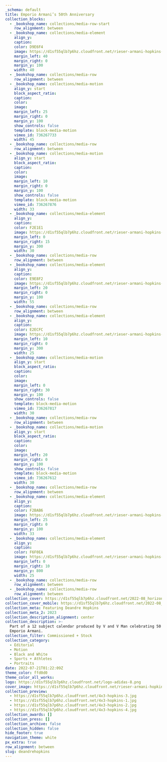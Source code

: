 ```yaml
---
_schema: default
title: Emporio Armani’s 50th Anniversary 
collection_blocks:
  - _bookshop_name: collections/media-row-start
    row_alignment: between
  - _bookshop_name: collections/media-element
    align_y:  
    caption: 
    color: D9E6F4
    image: https://d1sf55qlb7p6hz.cloudfront.net/rieser-armani-hopkins-9.jpg
    margin_left: 40
    margin_right: 0
    margin_y: 100
    width: 40
  - _bookshop_name: collections/media-row
    row_alignment: between
  - _bookshop_name: collections/media-motion
    align_y: start
    block_aspect_ratio: 
    caption: 
    color: 
    image: 
    margin_left: 25
    margin_right: 0
    margin_y: 100
    show_controls: false
    template: block-media-motion
    vimeo_id: 736267733
    width: 45
  - _bookshop_name: collections/media-row
    row_alignment: between
  - _bookshop_name: collections/media-motion
    align_y: start
    block_aspect_ratio: 
    caption: 
    color: 
    image: 
    margin_left: 10
    margin_right: 0
    margin_y: 100
    show_controls: false
    template: block-media-motion
    vimeo_id: 736267876
    width: 33
  - _bookshop_name: collections/media-element
    align_y:  
    caption: 
    color: F2E1E1
    image: https://d1sf55qlb7p6hz.cloudfront.net/rieser-armani-hopkins-4.jpg
    margin_left: 0
    margin_right: 15
    margin_y: 300
    width: 30
  - _bookshop_name: collections/media-row
    row_alignment: between
  - _bookshop_name: collections/media-element
    align_y:  
    caption: 
    color: E9E8F2
    image: https://d1sf55qlb7p6hz.cloudfront.net/rieser-armani-hopkins-7.jpg
    margin_left: 20
    margin_right: 0
    margin_y: 100
    width: 55
  - _bookshop_name: collections/media-row
    row_alignment: between
  - _bookshop_name: collections/media-element
    align_y:  
    caption: 
    color: E2ECFC
    image: https://d1sf55qlb7p6hz.cloudfront.net/rieser-armani-hopkins-6.jpg
    margin_left: 10
    margin_right: 0
    margin_y: 300
    width: 25
  - _bookshop_name: collections/media-motion
    align_y: start
    block_aspect_ratio: 
    caption: 
    color: 
    image: 
    margin_left: 0
    margin_right: 30
    margin_y: 100
    show_controls: false
    template: block-media-motion
    vimeo_id: 736267817
    width: 30
  - _bookshop_name: collections/media-row
    row_alignment: between
  - _bookshop_name: collections/media-motion
    align_y: start
    block_aspect_ratio: 
    caption: 
    color: 
    image: 
    margin_left: 20
    margin_right: 0
    margin_y: 100
    show_controls: false
    template: block-media-motion
    vimeo_id: 736267612
    width: 30
  - _bookshop_name: collections/media-row
    row_alignment: between
  - _bookshop_name: collections/media-element
    align_y:  
    caption: 
    color: F2BAB6
    image: https://d1sf55qlb7p6hz.cloudfront.net/rieser-armani-hopkins-5.jpg
    margin_left: 25
    margin_right: 0
    margin_y: 100
    width: 33
  - _bookshop_name: collections/media-element
    align_y:  
    caption: 
    color: F6F0EA
    image: https://d1sf55qlb7p6hz.cloudfront.net/rieser-armani-hopkins-1.jpg
    margin_left: 0
    margin_right: 10
    margin_y: 800
    width: 25
  - _bookshop_name: collections/media-row
    row_alignment: between
  - _bookshop_name: collections/media-row
    row_alignment: between
collection_cover: https://d1sf55qlb7p6hz.cloudfront.net/2022-08_horizontal-covers-6.jpg
collection_cover_mobile: https://d1sf55qlb7p6hz.cloudfront.net/2022-08_vertical-covers-13.jpg
collection_meta: Featuring Deandre Hopkins 
collection_meta_2: 2023
collection_description_alignment: center
collection_description: >-
  Part of a 12 subject calendar produced by V and V Man celebrating 50 years of
  Emporio Armani.
collection_filter: Commissioned + Stock
collection_category:
  - Editorial
  - Motion
  - Black and White
  - Sports + Athletes
  - Portraits
date: 2022-07-21T01:22:09Z
theme_color: ffd0d0
theme_color_all_works:
logo: https://d1sf55qlb7p6hz.cloudfront.net/logo-adidas-8.png
cover_image: https://d1sf55qlb7p6hz.cloudfront.net/rieser-armani-hopkins-7.jpg
collection_preview:
  - https://d1sf55qlb7p6hz.cloudfront.net/4x3-hopkins-3.jpg
  - https://d1sf55qlb7p6hz.cloudfront.net/4x3-hopkins-1.jpg
  - https://d1sf55qlb7p6hz.cloudfront.net/4x3-hopkins-2.jpg
  - https://d1sf55qlb7p6hz.cloudfront.net/4x3-hopkins-4.jpg
collection_awards: []
collection_press: []
collection_archive: false
collection_hidden: false
hide_footer: true 
navigation_theme: white
px_extra: true
row_alignment: between
slug: deandrehopkins
---
```

